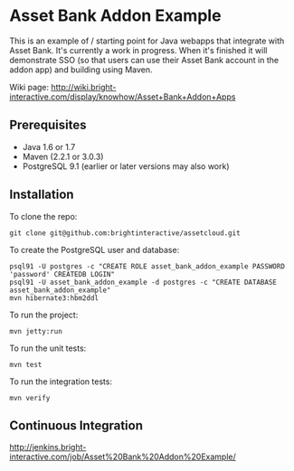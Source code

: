 Asset Bank Addon Example
========================

This is an example of / starting point for Java webapps that integrate with
Asset Bank. It's currently a work in progress. When it's finished it will
demonstrate SSO (so that users can use their Asset Bank account in the addon
app) and building using Maven.

Wiki page: http://wiki.bright-interactive.com/display/knowhow/Asset+Bank+Addon+Apps


Prerequisites
-------------

* Java 1.6 or 1.7
* Maven (2.2.1 or 3.0.3)
* PostgreSQL 9.1 (earlier or later versions may also work)


Installation
------------

To clone the repo:

    git clone git@github.com:brightinteractive/assetcloud.git

To create the PostgreSQL user and database:

    psql91 -U postgres -c "CREATE ROLE asset_bank_addon_example PASSWORD 'password' CREATEDB LOGIN"
    psql91 -U asset_bank_addon_example -d postgres -c "CREATE DATABASE asset_bank_addon_example"
    mvn hibernate3:hbm2ddl

To run the project:

    mvn jetty:run

To run the unit tests:

	mvn test

To run the integration tests:

    mvn verify

Continuous Integration
----------------------

http://jenkins.bright-interactive.com/job/Asset%20Bank%20Addon%20Example/
